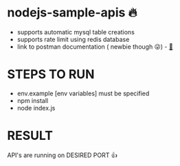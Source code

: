 # nodejs-sample-apis :fire:

* supports automatic mysql table creations
* supports rate limit using redis database 
* link to postman documentation ( newbie though :stuck_out_tongue_winking_eye:) - <a href="https://documenter.getpostman.com/view/8818505/TW74ijpJ#48216b08-bc24-4c27-a251-ac486405b55c">:link:</a>

# STEPS TO RUN 

* env.example [env variables] must be specified
* npm install
* node index.js

# RESULT
API's are running on DESIRED PORT :+1:

